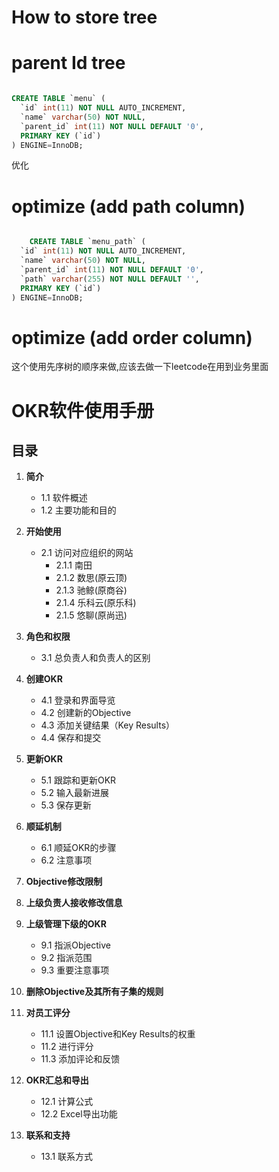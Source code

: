 # How to store tree


# parent Id tree
```sql

CREATE TABLE `menu` (
  `id` int(11) NOT NULL AUTO_INCREMENT,
  `name` varchar(50) NOT NULL,
  `parent_id` int(11) NOT NULL DEFAULT '0',
  PRIMARY KEY (`id`)
) ENGINE=InnoDB;
```

优化
# optimize  (add path column)


```sql

    CREATE TABLE `menu_path` (
  `id` int(11) NOT NULL AUTO_INCREMENT,
  `name` varchar(50) NOT NULL,
  `parent_id` int(11) NOT NULL DEFAULT '0',
  `path` varchar(255) NOT NULL DEFAULT '',
  PRIMARY KEY (`id`)
) ENGINE=InnoDB;
```


# optimize (add order column)

这个使用先序树的顺序来做,应该去做一下leetcode在用到业务里面


# OKR软件使用手册

## 目录

1. **简介**
   - 1.1 软件概述
   - 1.2 主要功能和目的

2. **开始使用**
   - 2.1 访问对应组织的网站
     - 2.1.1 南田
     - 2.1.2 数思(原云顶)
     - 2.1.3 驰鲸(原商谷)
     - 2.1.4 乐科云(原乐科)
     - 2.1.5 悠聊(原尚迅)

3. **角色和权限**
   - 3.1 总负责人和负责人的区别

4. **创建OKR**
   - 4.1 登录和界面导览
   - 4.2 创建新的Objective
   - 4.3 添加关键结果（Key Results）
   - 4.4 保存和提交

5. **更新OKR**
   - 5.1 跟踪和更新OKR
   - 5.2 输入最新进展
   - 5.3 保存更新

6. **顺延机制**
   - 6.1 顺延OKR的步骤
   - 6.2 注意事项

7. **Objective修改限制**

8. **上级负责人接收修改信息**

9. **上级管理下级的OKR**
   - 9.1 指派Objective
   - 9.2 指派范围
   - 9.3 重要注意事项

10. **删除Objective及其所有子集的规则**

11. **对员工评分**
    - 11.1 设置Objective和Key Results的权重
    - 11.2 进行评分
    - 11.3 添加评论和反馈

12. **OKR汇总和导出**
    - 12.1 计算公式
    - 12.2 Excel导出功能

13. **联系和支持**
    - 13.1 联系方式
